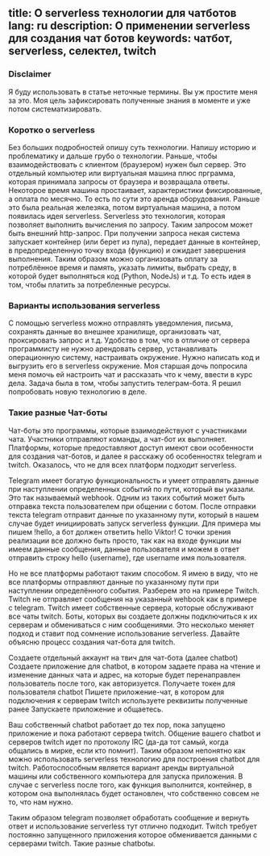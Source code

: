 title: О serverless технологии для чатботов
lang: ru
description: О применении serverless для создания чат ботов
keywords: чатбот, serverless, селектел, twitch
---

<h3>Disclaimer</h3>

Я буду использовать в статье неточные термины. Вы уж простите меня за это. Моя цель зафиксировать полученные знания в моменте и уже потом систематизировать.

<h3>Коротко о serverless</h3>


Без больших подробностей опишу суть технологии. Напишу историю и проблематику и дальше грубо о технологии. Раньше, чтобы взаимодействовать с клиентом (браузером) нужен был сервер. Это отдельный компьютер или виртуальная машина плюс прграмма, которая принимала запросы от браузера и возвращала ответы. Некоторое время машина простаивает, характеристики фиксированные, а оплата по месячно. То есть по сути это аренда оборудования. Раньше это была реальная железяка, потом виртуальная машина, а потом появилась идея serverless. Serverless это технология, которая позволяет выполнить вычисления по запросу. Таким запросом может быть внешний http-запрос. При получении запроса некая система запускает контейнер (или берет из пула), передает данные в контейнер, в предопределенную точку входа (функцию) и ожидает завершения выполнения. Таким образом можно организовать оплату за потреблённое время и память, указать лимиты, выбрать среду, в которой будет выполняться код (Python, NodeJs) и т.д. То есть идея в том, чтобы платить за потребленные ресурсы.

<h3>Варианты использования serverless</h3>

С помощью serverless можно отправлять уведомления, письма, сохранять данные во внешнее хранилище, организовать чат, проксировать запрос и т.д. Удобство в том, что в отличие от сервера программисту не нужно арендовать сервер, устанавливать операционную систему, настраивать окружение. Нужно написать код и выгрузить его в serverless окружение.
Моя старшая дочь попросила меня помочь ей настроить чат и рассказать что к чему, ввести в курс дела. Задача была в том, чтобы запустить телеграм-бота. Я решил попробовать новую технологию в деле.

<h3>Такие разные Чат-боты</h3>

Чат-боты это программы, которые взаимодействуют с участниками чата. Участники отправляют команды, а чат-бот их выполняет. Платформы, которые предоставляют доступ имеют свои особенности для создания чат-ботов, и далее я расскажу об особенностях telegram и twitch. Оказалось, что не для всех платформ подходит serverless.

Telegram имеет богатую функциональность и умеет отправлять данные при наступлении определенных событий по пути, который вы указали. Это так называемый webhook. Одним из таких событий может быть отправка текста пользователем при общении с ботом. После отправки текста telegram отправит данные по указанному пути, который в нашем случае будет инициировать запуск serverless функции. Для примера мы пишем !hello, а бот должен ответить hello Viktor! С точки зрения реализации все должно быть просто, так как на входе функции мы имеем данные сообщения, данные пользователя и можем в ответ отправить строку hello {username}, где username имя пользователя.

Но не все платформы работают таким способом. Я имею в виду, что не все платформы отправляют данные по указанному пути при наступлении определённого события. Разберем это на примере Twitch. Twitch не отправляет сообщения на указанный wehbook как в примере с telegram. Twitch имеет собственные сервера, которые обслуживают все чаты twitch. Боты, которых вы создаете должны подключиться к их серверам и обмениваться с ним сообщениями. Это несколько меняет подход и ставит под сомнение использование serverless. Давайте объясню процесс создания чат-бота для twitch.

Создаете отдельный аккаунт на твич для чат-бота (далее chatbot)
Создаете приложение для chatbot, в котором задаете права на чтение и изменение данных чата и адрес, на которые будет перенаправлен пользователь после того, как авторизуется.
Получаете токен для пользователя chatbot
Пишете приложение-чат, в котором для подключения к серверам twitch используете реквизиты полученные ранее
Запускаете приложение и общаетесь.

Ваш собственный chatbot работает до тех пор, пока запущено приложение и пока работают сервера twitch. Общение вашего chatbot и серверов twitch идет по протоколу IRC (да-да тот самый, когда общались в мирке, если кто помнит). Таким образом непонятно как можно использовать serverless технологию для построения chatbot для twitch. Работоспособным является вариант аренды виртуальной машины или собственного компьютера для запуска приложения.
В случае с serverless после того, как функция выполнится, контейнер, в котором она выполнялась будет остановлен, что собственно совсем не то, что нам нужно.

Таким образом telegram позволяет обработать сообщение и вернуть ответ и использование serverless тут отлично подходит. Twitch требует постоянно запущенного приложения которое обменивается данными с серверами twitch. Такие разные chatbotы.